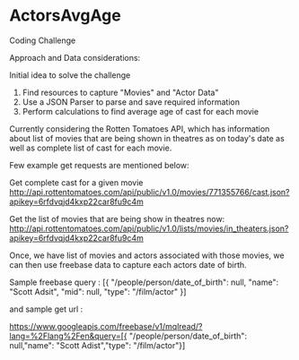 ActorsAvgAge
============

Coding Challenge

Approach and Data considerations:

Initial idea to solve the challenge

1. Find resources to capture "Movies" and "Actor Data"
2. Use a JSON Parser to parse and save required information
3. Perform calculations to find average age of cast for each movie

Currently considering the Rotten Tomatoes API, which has information about
list of movies that are being shown in theatres as on today's date as well
as complete list of cast for each movie.

Few example get requests are mentioned below:

Get complete cast for a given movie
http://api.rottentomatoes.com/api/public/v1.0/movies/771355766/cast.json?apikey=6rfdvqjd4kxp22car8fu9c4m

Get the list of movies that are being show in theatres now:
http://api.rottentomatoes.com/api/public/v1.0/lists/movies/in_theaters.json?apikey=6rfdvqjd4kxp22car8fu9c4m

Once, we have list of movies and actors associated with those movies, we can then use freebase data to capture
each actors date of birth.

Sample freebase query :
[{
  "/people/person/date_of_birth": null,
  "name": "Scott Adsit",
  "mid": null,
  "type": "/film/actor"
}]

and sample get url :

https://www.googleapis.com/freebase/v1/mqlread/?lang=%2Flang%2Fen&query=[{ "/people/person/date_of_birth": null,"name": "Scott Adist","type": "/film/actor"}]


